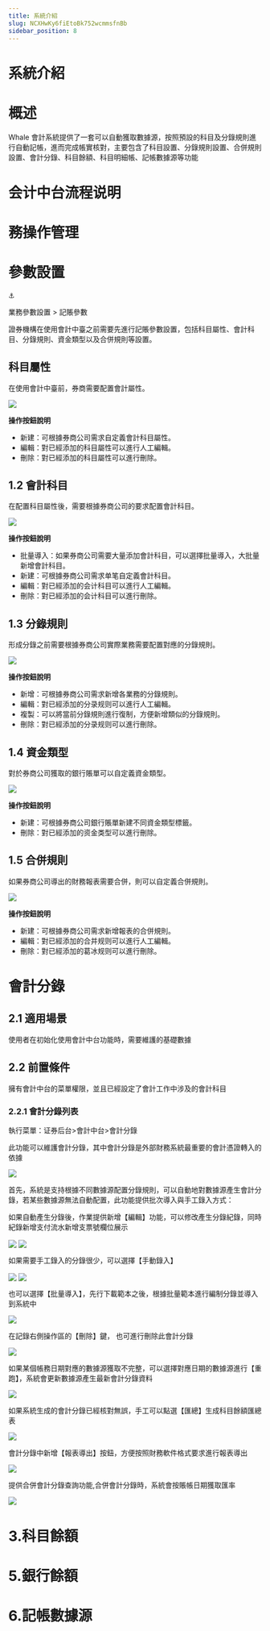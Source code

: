 ```yaml
---
title: 系統介紹
slug: NCXHwKy6fiEtoBk752wcmmsfnBb
sidebar_position: 8
---
```



# 系統介紹

# 概述

Whale 會計系統提供了一套可以自動獲取數據源，按照預設的科目及分錄規則進行自動記帳，進而完成帳實核對，主要包含了科目設置、分錄規則設置、合併規則設置、會計分錄、科目餘額、科目明細帳、記帳數據源等功能

# 会计中台流程说明

# 務操作管理

# 參數設置

<div class="callout callout-bg-6 callout-border-6">
<div class='callout-emoji'>⚓</div>
<p>業務參數設置 &gt; 記賬參數</p>
</div>

證券機構在使用會計中臺之前需要先進行記賬參數設置，包括科目屬性、會計科目、分錄規則、資金類型以及合併規則等設置。

## 科目屬性

在使用會計中臺前，券商需要配置會計屬性。

<img src="/assets/VLmgbUNTwo06PNxxyHccfQuon2b.png" src-width="3828" src-height="1614" align="center"/>

<b>操作按鈕說明</b>

- 新建：可根據券商公司需求自定義會計科目屬性。
- 編輯：對已經添加的科目屬性可以進行人工編輯。
- 刪除：對已經添加的科目屬性可以進行刪除。

## 1.2 會計科目

在配置科目屬性後，需要根據券商公司的要求配置會計科目。

<img src="/assets/Pj7Fb49Rvo0Kl5xYgmvcrOwwnNc.png" src-width="3820" src-height="1622" align="center"/>

<b>操作按鈕說明</b>

- 批量導入：如果券商公司需要大量添加會計科目，可以選擇批量導入，大批量新增會計科目。
- 新建：可根據券商公司需求单笔自定義會計科目。
- 編輯：對已經添加的会计科目可以進行人工編輯。
- 刪除：對已經添加的会计科目可以進行刪除。

## 1.3 分錄規則

形成分錄之前需要根據券商公司實際業務需要配置對應的分錄規則。

<img src="/assets/ESmSbOsTzoRK7jxkODlcsYSZnXf.png" src-width="3814" src-height="1524" align="center"/>

<b>操作按鈕說明</b>

- 新增：可根據券商公司需求新增各業務的分錄規則。
- 編輯：對已經添加的分录规则可以進行人工編輯。
- 複製：可以將當前分錄規則進行復制，方便新增類似的分錄規則。
- 刪除：對已經添加的分录规则可以進行刪除。

## 1.4 資金類型

對於券商公司獲取的銀行賬單可以自定義資金類型。

<img src="/assets/TopPbU9GCosOBdx3qzrc7SehnDe.png" src-width="3792" src-height="1462" align="center"/>

<b>操作按鈕說明</b>

- 新建：可根據券商公司銀行賬單新建不同資金類型標籤。
- 刪除：對已經添加的资金类型可以進行刪除。

## 1.5 合併規則

如果券商公司導出的財務報表需要合併，則可以自定義合併規則。

<img src="/assets/OL9KbJyoSoCtfCxXKPhcmFcjn8d.png" src-width="3834" src-height="1452" align="center"/>

<b>操作按鈕說明</b>

- 新建：可根據券商公司需求新增報表的合併規則。
- 編輯：對已經添加的合并规则可以進行人工編輯。
- 刪除：對已經添加的葛冰规则可以進行刪除。

# 會計分錄

## 2.1 適用場景

使用者在初始化使用會計中台功能時，需要維護的基礎數據

## 2.2 前置條件 

擁有會計中台的菜單權限，並且已經設定了會計工作中涉及的會計科目

### 2.2.1 會計分錄列表

執行菜單：证券后台&gt;會計中台&gt;會計分錄

此功能可以維護會計分錄，其中會計分錄是外部財務系統最重要的會計憑證轉入的依據

<img src="/assets/QjGrbtZmzo1gxqxPjNTc3Hugn4b.png" src-width="1280" src-height="634" align="center"/>

首先，系統是支持根據不同數據源配置分錄規則，可以自動地對數據源產生會計分錄，若某些數據源無法自動配置，此功能提供批次導入與手工錄入方式：

如果自動產生分錄後，作業提供新增【編輯】功能，可以修改產生分錄紀錄，同時紀錄新增支付流水新增支票號欄位展示

<img src="/assets/CqZlbS8mxo2o2exeVgzc3x28nDb.png" src-width="2658" src-height="1412" align="center"/>

<img src="/assets/PFtjbvAAko74FpxyhiHc0oxonPc.png" src-width="3270" src-height="2754" align="center"/>

如果需要手工錄入的分錄很少，可以選擇【手動錄入】

<img src="/assets/RsZPb9Fn4ofvgfxunhCccLw7nqb.png" src-width="2502" src-height="1330" align="center"/>

<img src="/assets/OAmyb0IQpopXP6xg5U0cMSZcnGb.png" src-width="3290" src-height="2782" align="center"/>

也可以選擇【批量導入】，先行下載範本之後，根據批量範本進行編制分錄並導入到系統中

<img src="/assets/LFG3bgtVSokpSVx9DNwcWTXfnRb.png" src-width="3246" src-height="1534" align="center"/>

在記錄右側操作區的【刪除】鍵， 也可進行刪除此會計分錄

<img src="/assets/LDqxbQHPRo1exKx86CEcZZKunnb.png" src-width="3364" src-height="1474" align="center"/>

如果某個帳務日期對應的數據源獲取不完整，可以選擇對應日期的數據源進行【重跑】，系統會更新數據源產生最新會計分錄資料

<img src="/assets/Nv9ibNwYYoHhlNxJlbmc79LZnEd.png" src-width="3362" src-height="1396" align="center"/>

如果系統生成的會計分錄已經核對無誤，手工可以點選【匯總】生成科目餘額匯總表

<img src="/assets/RtrJbDpIHo7aA3xk99OcvUplnwb.png" src-width="3370" src-height="1452" align="center"/>

會計分錄中新增【報表導出】按鈕，方便按照財務軟件格式要求進行報表導出

<img src="/assets/FpfgbBv56ouzM3xraQTcXk5unWb.png" src-width="3248" src-height="1606" align="center"/>

提供合併會計分錄查詢功能,合併會計分錄時，系統會按賬帳日期獲取匯率

<img src="/assets/XYBsbXDA3oylpaxKqLDcrqFknkh.png" src-width="3348" src-height="1418" align="center"/>

# 3.科目餘額

# 5.銀行餘額

# 6.記帳數據源

